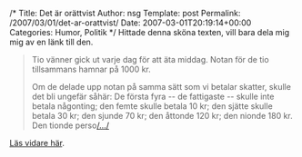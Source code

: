 /*
 Title: Det är orättvist
 Author: nsg
 Template: post
 Permalink: /2007/03/01/det-ar-orattvist/
 Date: 2007-03-01T20:19:14+00:00
 Categories: Humor, Politik
*/
Hittade denna sköna texten, vill bara dela mig mig av en länk till den.

> Tio vänner gick ut varje dag för att äta middag. Notan för de tio tillsammans hamnar på 1000 kr.
> 
> Om de delade upp notan på samma sätt som vi betalar skatter, skulle det bli ungefär såhär: De första fyra -- de fattigaste -- skulle inte betala någonting; den femte skulle betala 10 kr; den sjätte skulle betala 30 kr; den sjunde 70 kr; den åttonde 120 kr; den nionde 180 kr. Den tionde perso[/&#8230;/][1]

[Läs vidare här][1].

<small></small>

 [1]: http://www.hurjagblevrik.se/den-som-tjanar-mest-betalar-mest/